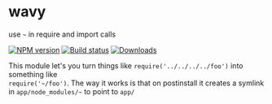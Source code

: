 # wavy
use `~` in require and import calls

[![NPM version][npm-image]][npm-url]
[![Build status][travis-image]][travis-url]
[![Downloads][downloads-image]][downloads-url]

This module let's you turn things like `require('../../../../foo')` into something like  
`require('~/foo')`. The way it works is that on postinstall it creates a symlink in `app/node_modules/~` to point to `app/`

[npm-image]: https://img.shields.io/npm/v/wavy.svg?style=flat-square
[npm-url]: https://npmjs.org/package/wavy
[travis-image]: https://img.shields.io/travis/kolodny/wavy.svg?style=flat-square
[travis-url]: https://travis-ci.org/kolodny/wavy
[downloads-image]: http://img.shields.io/npm/dm/wavy.svg?style=flat-square
[downloads-url]: https://npmjs.org/package/wavy
